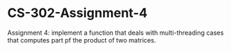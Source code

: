 # CS-302-Assignment-4
Assignment 4: implement a function that deals with multi-threading cases that computes part pf the product of two matrices.

